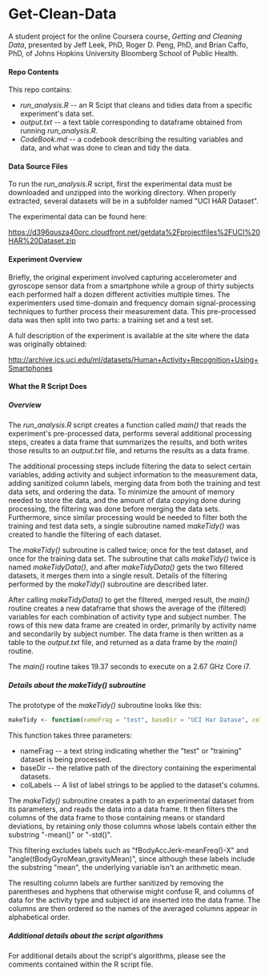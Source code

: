 # Get-Clean-Data
A student project for the online Coursera course,
_Getting and Cleaning Data_,
 presented by Jeff Leek, PhD, Roger D. Peng, PhD, and Brian Caffo, PhD,
of Johns Hopkins University
Bloomberg School of Public Health.

#### Repo Contents
This repo contains:
* _run_analysis.R_ -- an R Scipt that cleans and tidies data from a specific experiment's data set.
* _output.txt_ -- a text table corresponding to dataframe obtained from running _run_analysis.R_.
* _CodeBook.md_ -- a codebook describing the resulting variables and data, and what was done to clean and tidy the data.

#### Data Source Files
To run the _run_analysis.R_ script, first the experimental data must be downloaded and unzipped into the working directory.  When properly extracted, several datasets will be in a subfolder named "UCI HAR Dataset".

The experimental data can be found here:

https://d396qusza40orc.cloudfront.net/getdata%2Fprojectfiles%2FUCI%20HAR%20Dataset.zip

#### Experiment Overview
Briefly, the original experiment involved capturing accelerometer and gyroscope sensor data from a smartphone while a group of thirty subjects each performed
half a dozen different activities multiple times. The experimenters used time-domain and frequency domain signal-processing techniques to further process their measurement data. This pre-processed data was then split into two
parts: a training set and a test set.


A full description of the experiment is 
available at the site where the data was originally obtained:

http://archive.ics.uci.edu/ml/datasets/Human+Activity+Recognition+Using+Smartphones

#### What the R Script Does
##### Overview
The _run_analysis.R_ script creates a function called _main()_ that reads the experiment's pre-processed data, performs several additional processing steps, creates a data frame that summarizes the results, and both writes those results to an _output.txt_ file, and returns the results as a data frame.

The additional processing steps include filtering the data to select certain variables, adding activity and subject information to the measurement data, adding sanitized column labels, merging data from both the training and test data sets, and ordering the data.  To minimize the amount of memory needed to store the data, and the amount of data copying done during processing, the filtering was done before merging the data sets.  Furthermore, since similar processing would be needed to filter both the training and test data sets, a single subroutine named _makeTidy()_ was created to handle the filtering of each dataset.

The _makeTidy()_ subroutine is called twice; once for the test dataset, and once for the training data set. The subroutine that calls _makeTidy()_ twice is named _makeTidyData()_, and after _makeTidyData()_ gets the two filtered datasets, it merges them into a single result. Details of the filtering performed by the _makeTidy()_ subroutine are described later.

After calling _makeTidyData()_ to get the filtered, merged result, the _main()_ routine creates a new dataframe that shows the average of the (filtered) variables for each combination of activity type and subject number.  The rows of this new data frame are created in order, primarily by activity name and secondarily by subject number. The data frame is then written as a table to the _output.txt_ file, and returned as a data frame by the _main()_ routine.

The _main()_ routine takes 19.37 seconds to execute on a 2.67 GHz Core i7.

##### Details about the _makeTidy()_ subroutine
The prototype of the _makeTidy()_ subroutine looks like this:
````R
makeTidy <- function(nameFrag = "test", baseDir = "UCI Har Datase", colLabels = NULL) 
````
This function takes three parameters:
* nameFrag -- a text string indicating whether the "test" or "training" dataset is being processed.
* baseDir -- the relative path of the directory containing the experimental datasets.
* colLabels -- A list of label strings to be applied to the dataset's columns.

The _makeTidy()_ subroutine creates a path to an experimental dataset from its parameters, and reads the data into a data frame.  It then filters the columns of the data frame to those containing means or standard deviations, by retaining only those columns whose labels contain either the substring "-mean()" or "-std()".

This filtering excludes labels such as "fBodyAccJerk-meanFreq()-X" and "angle(tBodyGyroMean,gravityMean)", since although these labels include the substring "mean", the underlying variable isn't an arithmetic mean.

The resulting column labels are further sanitized by removing the parentheses and hyphens that otherwise might confuse R, and columns of data for the activity type and subject id are inserted into the data frame.  The columns are then ordered so the names of the averaged columns appear in alphabetical order.

##### Additional details about the script algorithms
For additional details about the script's algorithms, please see the comments contained within the R script file.
